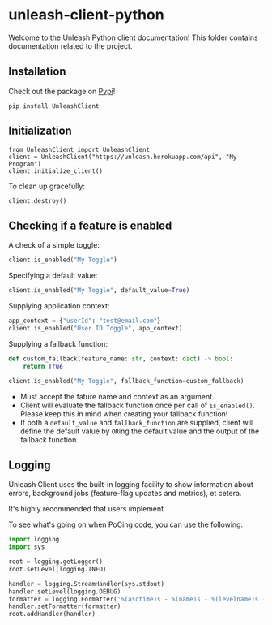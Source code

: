 # unleash-client-python

Welcome to the Unleash Python client documentation!  This folder contains documentation related to the project.

## Installation

Check out the package on [Pypi](https://pypi.org/project/UnleashClient/)!

```
pip install UnleashClient
```

## Initialization

```
from UnleashClient import UnleashClient
client = UnleashClient("https://unleash.herokuapp.com/api", "My Program")
client.initialize_client()
```

To clean up gracefully:
```
client.destroy()
```

## Checking if a feature is enabled

A check of a simple toggle:
```Python
client.is_enabled("My Toggle")
```

Specifying a default value:
```Python
client.is_enabled("My Toggle", default_value=True)
```

Supplying application context:
```Python
app_context = {"userId": "test@email.com"}
client.is_enabled("User ID Toggle", app_context)
```

Supplying a fallback function:
```Python
def custom_fallback(feature_name: str, context: dict) -> bool:
    return True

client.is_enabled("My Toggle", fallback_function=custom_fallback)
```

- Must accept the fature name and context as an argument.
- Client will evaluate the fallback function once per call of `is_enabled()`.  Please keep this in mind when creating your fallback function!
- If both a `default_value` and `fallback_function` are supplied, client will define the default value by `OR`ing the default value and the output of the fallback function.

## Logging

Unleash Client uses the built-in logging facility to show information about errors, background jobs (feature-flag updates and metrics), et cetera.

It's highly recommended that users implement

To see what's going on when PoCing code, you can use the following:
```python
import logging
import sys

root = logging.getLogger()
root.setLevel(logging.INFO)

handler = logging.StreamHandler(sys.stdout)
handler.setLevel(logging.DEBUG)
formatter = logging.Formatter('%(asctime)s - %(name)s - %(levelname)s - %(message)s')
handler.setFormatter(formatter)
root.addHandler(handler)

``` 
